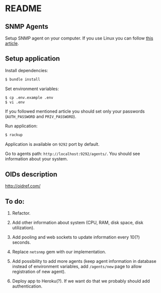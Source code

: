 # README

## SNMP Agents
Setup SNMP agent on your computer. If you use Linux you can follow [this article](https://www.digitalocean.com/community/tutorials/how-to-install-and-configure-an-snmp-daemon-and-client-on-ubuntu-14-04).

## Setup application
Install dependencies:

```bash
$ bundle install
```

Set environment variables:
```bash
$ cp .env.example .env
$ vi .env
```

If you followed mentioned article you should set only your passwords (`AUTH_PASSWORD` and `PRIV_PASSWORD`).

Run application:
```bash
$ rackup
```

Application is available on `9292` port by default.

Go to agents path: `http://localhost:9292/agents/`. You should see information about your system.

## OIDs description
http://oidref.com/

## To do:
1) Refactor.

2) Add other information about system (CPU, RAM, disk
space, disk utilization).

3) Add pooling and web sockets to update information every 10(?) seconds.

4) Replace `netsnmp` gem with our implementation.

5) Add possibility to add more agents (keep agent information in database instead of environment variables, add `/agents/new` page to allow registration of new agent).

6) Deploy app to Heroku(?). If we want do that we probably should add authentication.
